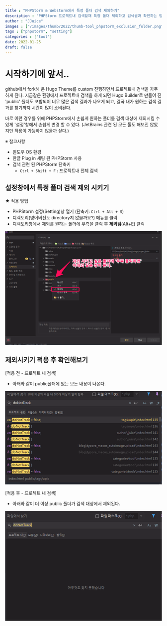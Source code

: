 ```yaml
---
title : "PHPStorm & Webstorm에서 특정 폴더 검색 제외하기"
description : "PHPStorm 프로젝트내 검색할때 특정 폴더 제외하고 검색결과 확인하는 방법 알아보기"
author : "JJuice"
images : ["/images/thumb/2022/thumb-tool_phpstorm_exclusion_folder.png"]
tags : ["phpstorm", "setting"]
categories : ["tool"]
date: 2022-01-25
draft: false
---
```


# 시작하기에 앞서..

github에서 fork해 온 Hugo Theme를 custom 진행하면서 프로젝트내 검색을 자주하게 된다. 지금같은 환경에서 프로젝트내 검색을 하게 되면 Hugo Builder로 만들어 진 'public' 폴더도 포함되어 너무 많은 검색 결과가 나오게 되고, 결국 내가 원하는 검색 결과를 찾기까지 시간이 많이 소비된다.

바로 이런 경우를 위해 PHPStorm에서 손쉽게 원하는 폴더를 검색 대상에 제외시킬 수 있게 '설정'창에서 손쉽게 변경 할 수 있다. (JetBrains 관련 된 모든 툴도 해보진 않았지만 적용이 가능하지 않을까 싶다.)



※ 참고사항

- 윈도우 OS 환경
- 한글 Plug in 세팅 된 PHPStorm 사용
- 검색 관련 된 PHPStorm 단축키
    - `Ctrl + Shift + F` : 프로젝트내 전체 검색



## 설정창에서 특정 폴더 검색 제외 시키기

★ 적용 방법

- PHPStorm 설정(Setting)창 열기 (단축키: `Ctrl + Alt + S`)
- 디렉토리(영어버전도 directory지 않을까요?) 메뉴를 클릭
- 디렉토리창에서 제외를 원하는 폴더에 우측을 클릭 후 **제외됨**(Alt+E) 클릭

![image-20220125111137670](https://raw.githubusercontent.com/JJuiceCode/blog.image.server/main/2022/image-20220125111137670.png)



## 제외시키기 적용 후 확인해보기

[적용 전 - 프로젝트 내 검색]

- 아래와 같이 public폴더에 있는 모든 내용이 나온다.

![image-20220125111437446](https://raw.githubusercontent.com/JJuiceCode/blog.image.server/main/2022/image-20220125111437446.png)



[적용 후 - 프로젝트 내 검색]

- 아래와 같이 더 이상 public 폴더가 검색 대상에서 제외된다.

![image-20220125111546765](https://raw.githubusercontent.com/JJuiceCode/blog.image.server/main/2022/image-20220125111546765.png)


